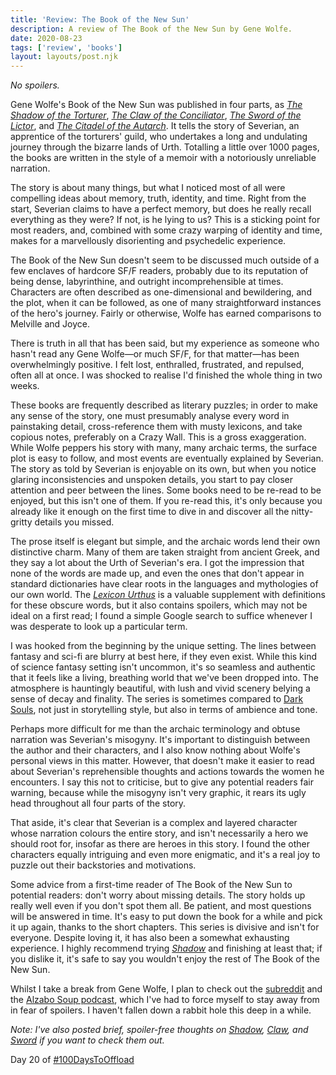 ```yaml
---
title: 'Review: The Book of the New Sun'
description: A review of The Book of the New Sun by Gene Wolfe.
date: 2020-08-23
tags: ['review', 'books']
layout: layouts/post.njk
---
```

*No spoilers.*

Gene Wolfe's Book of the New Sun was published in four parts, as [*The Shadow of the Torturer*](https://www.goodreads.com/book/show/60211.The_Shadow_of_the_Torturer), [*The Claw of the Conciliator*](https://www.goodreads.com/book/show/463376.The_Claw_of_the_Conciliator), [*The Sword of the Lictor*](https://www.goodreads.com/book/show/463378.The_Sword_of_the_Lictor), and [*The Citadel of the Autarch*](https://www.goodreads.com/book/show/299758.The_Citadel_of_the_Autarch). It tells the story of Severian, an apprentice of the torturers' guild, who undertakes a long and undulating journey through the bizarre lands of Urth. Totalling a little over 1000 pages, the books are written in the style of a memoir with a notoriously unreliable narration.

The story is about many things, but what I noticed most of all were compelling ideas about memory, truth, identity, and time. Right from the start, Severian claims to have a perfect memory, but does he really recall everything as they were? If not, is he lying to us? This is a sticking point for most readers, and, combined with some crazy warping of identity and time, makes for a marvellously disorienting and psychedelic experience.

The Book of the New Sun doesn't seem to be discussed much outside of a few enclaves of hardcore SF/F readers, probably due to its reputation of being dense, labyrinthine, and outright incomprehensible at times. Characters are often described as one-dimensional and bewildering, and the plot, when it can be followed, as one of many straightforward instances of the hero's journey. Fairly or otherwise, Wolfe has earned comparisons to Melville and Joyce. 

There is truth in all that has been said, but my experience as someone who hasn't read any Gene Wolfe&mdash;or much SF/F, for that matter&mdash;has been overwhelmingly positive. I felt lost, enthralled, frustrated, and repulsed, often all at once. I was shocked to realise I'd finished the whole thing in two weeks. 

These books are frequently described as literary puzzles; in order to make any sense of the story, one must presumably analyse every word in painstaking detail, cross-reference them with musty lexicons, and take copious notes, preferably on a Crazy Wall. This is a gross exaggeration. While Wolfe peppers his story with many, many archaic terms, the surface plot is easy to follow, and most events are eventually explained by Severian. The story as told by Severian is enjoyable on its own, but when you notice glaring inconsistencies and unspoken details, you start to pay closer attention and peer between the lines. Some books need to be re-read to be enjoyed, but this isn't one of them. If you re-read this, it's only because you already like it enough on the first time to dive in and discover all the nitty-gritty details you missed.

The prose itself is elegant but simple, and the archaic words lend their own distinctive charm. Many of them are taken straight from ancient Greek, and they say a lot about the Urth of Severian's era. I got the impression that none of the words are made up, and even the ones that don't appear in standard dictionaries have clear roots in the languages and mythologies of our own world. The [*Lexicon Urthus*](https://www.goodreads.com/book/show/5970607-lexicon-urthus) is a valuable supplement with definitions for these obscure words, but it also contains spoilers, which may not be ideal on a first read; I found a simple Google search to suffice whenever I was desperate to look up a particular term.

I was hooked from the beginning by the unique setting. The lines between fantasy and sci-fi are blurry at best here, if they even exist. While this kind of science fantasy setting isn't uncommon, it's so seamless and authentic that it feels like a living, breathing world that we've been dropped into. The atmosphere is hauntingly beautiful, with lush and vivid scenery belying a sense of decay and finality. The series is sometimes compared to [Dark Souls](https://en.wikipedia.org/wiki/Dark_Souls), not just in storytelling style, but also in terms of ambience and tone.

Perhaps more difficult for me than the archaic terminology and obtuse narration was Severian's misogyny. It's important to distinguish between the author and their characters, and I also know nothing about Wolfe's personal views in this matter. However, that doesn't make it easier to read about Severian's reprehensible thoughts and actions towards the women he encounters. I say this not to criticise, but to give any potential readers fair warning, because while the misogyny isn't very graphic, it rears its ugly head throughout all four parts of the story.

That aside, it's clear that Severian is a complex and layered character whose narration colours the entire story, and isn't necessarily a hero we should root for, insofar as there are heroes in this story. I found the other characters equally intriguing and even more enigmatic, and it's a real joy to puzzle out their backstories and motivations.

Some advice from a first-time reader of The Book of the New Sun to potential readers: don't worry about missing details. The story holds up really well even if you don't spot them all. Be patient, and most questions will be answered in time. It's easy to put down the book for a while and pick it up again, thanks to the short chapters. This series is divisive and isn't for everyone. Despite loving it, it has also been a somewhat exhausting experience. I highly recommend trying [*Shadow*](https://www.goodreads.com/book/show/60211.The_Shadow_of_the_Torturer) and finishing at least that; if you dislike it, it's safe to say you wouldn't enjoy the rest of The Book of the New Sun.

Whilst I take a break from Gene Wolfe, I plan to check out the [subreddit](https://old.reddit.com/r/genewolfe/) and the [Alzabo Soup podcast](https://alzabosoup.libsyn.com/), which I've had to force myself to stay away from in fear of spoilers. I haven't fallen down a rabbit hole this deep in a while.

*Note: I've also posted brief, spoiler-free thoughts on [*Shadow*](/posts/botns-shadow/), [*Claw*](/posts/botns-claw/), and [*Sword*](/posts/botns-sword/) if you want to check them out.*

Day 20 of [#100DaysToOffload](https://100daystooffload.com/)